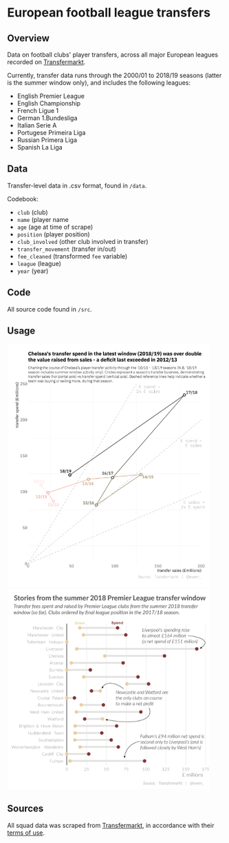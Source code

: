 European football league transfers
================

Overview
--------

Data on football clubs' player transfers, across all major European leagues recorded on [Transfermarkt](https://www.transfermarkt.co.uk/).

Currently, transfer data runs through the 2000/01 to 2018/19 seasons (latter is the summer window only), and includes the following leagues:

- English Premier League
- English Championship
- French Ligue 1
- German 1.Bundesliga
- Italian Serie A
- Portugese Primeira Liga
- Russian Primera Liga
- Spanish La Liga


Data
----

Transfer-level data in .csv format, found in `/data`. 

Codebook:

-   `club` (club)
-   `name` (player name
-   `age` (age at time of scrape)
-   `position` (player position)
-   `club_involved` (other club involved in transfer)
-   `transfer_movement` (transfer in/out)
-   `fee_cleaned` (transformed `fee` variable)
-   `league` (league)
-   `year` (year)

Code
----

All source code found in `/src`.

Usage
-----

<img src="./figures/chelsea-transfers-web.png" width="471" />

<img src="./figures/premier-league-transfer-spend-2018-web.png" width="471" />

Sources
-------

All squad data was scraped from [Transfermarkt](https://www.transfermarkt.co.uk/), in accordance with their [terms of use](https://www.transfermarkt.co.uk/intern/anb).